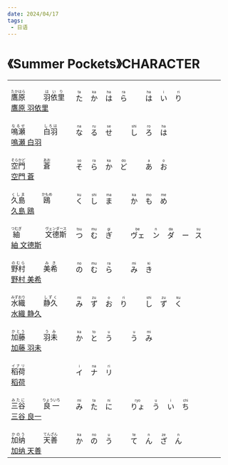 ```yaml
---
date: 2024/04/17
tags: 
 - 日语
---
```


# 《Summer Pockets》CHARACTER

<table>
    <tbody>
        <tr>
            <td>
                <br>
                <ruby>
                    <span>鷹原</span>
                    <rp>(</rp>
                    <rt>たかはら</rt>
                    <rp>)</rp>
                </ruby>
                <span>&emsp;&emsp;</span>
                <ruby>
                    <span>羽依里</span>
                    <rp>(</rp>
                    <rt>はいり</rt>
                    <rp>)</rp>
                </ruby>
                <br>
                <a href="https://zh.moegirl.org.cn/%E9%B9%B0%E5%8E%9F%E7%BE%BD%E4%BE%9D%E9%87%8C" target="_blank">鷹原 羽依里</a>
                <br>
            </td>
            <td>
                <ruby>
                    た
                    <rp>(</rp>
                    <rt>ta</rt>
                    <rp>)</rp>
                </ruby>
                <span>&nbsp;&nbsp;</span>
                <ruby>
                    か
                    <rp>(</rp>
                    <rt>ka</rt>
                    <rp>)</rp>
                </ruby>
                <span>&nbsp;&nbsp;</span>
                <ruby>
                    は
                    <rp>(</rp>
                    <rt>ha</rt>
                    <rp>)</rp>
                </ruby>
                <span>&nbsp;&nbsp;</span>
                <ruby>
                    ら
                    <rp>(</rp>
                    <rt>ra</rt>
                    <rp>)</rp>
                </ruby>
                <span>&emsp;&emsp;</span>
                <ruby>
                    は
                    <rp>(</rp>
                    <rt>ha</rt>
                    <rp>)</rp>
                </ruby>
                <span>&nbsp;&nbsp;</span>
                <ruby>
                    い
                    <rp>(</rp>
                    <rt>i</rt>
                    <rp>)</rp>
                </ruby>
                <span>&nbsp;&nbsp;</span>
                <ruby>
                    り
                    <rp>(</rp>
                    <rt>ri</rt>
                    <rp>)</rp>
                </ruby>
            </td>
        </tr>
        <tr>
            <td>
                <br>
                <ruby>
                    <span>鳴瀬</span>
                    <rp>(</rp>
                    <rt>なるせ</rt>
                    <rp>)</rp>
                </ruby>
                <span>&emsp;&emsp;</span>
                <ruby>
                    <span>白羽</span>
                    <rp>(</rp>
                    <rt>しろは</rt>
                    <rp>)</rp>
                </ruby>
                <br>
                <a href="https://key.visualarts.gr.jp/summer/character.html#shiroha" target="_blank">鳴瀬 白羽</a>
                <br>
            </td>
            <td>
                <ruby>
                    な
                    <rp>(</rp>
                    <rt>na</rt>
                    <rp>)</rp>
                </ruby>
                <span>&nbsp;&nbsp;</span>
                <ruby>
                    る
                    <rp>(</rp>
                    <rt>ru</rt>
                    <rp>)</rp>
                </ruby>
                <span>&nbsp;&nbsp;</span>
                <ruby>
                    せ
                    <rp>(</rp>
                    <rt>se</rt>
                    <rp>)</rp>
                </ruby>
                <span>&emsp;&emsp;</span>
                <ruby>
                    し
                    <rp>(</rp>
                    <rt>shi</rt>
                    <rp>)</rp>
                </ruby>
                <span>&nbsp;&nbsp;</span>
                <ruby>
                    ろ
                    <rp>(</rp>
                    <rt>ro</rt>
                    <rp>)</rp>
                </ruby>
                <span>&nbsp;&nbsp;</span>
                <ruby>
                    は
                    <rp>(</rp>
                    <rt>ha</rt>
                    <rp>)</rp>
                </ruby>
            </td>
        </tr>
        <tr>
            <td>
                <br>
                <ruby>
                    <span>空門</span>
                    <rp>(</rp>
                    <rt>そらかど</rt>
                    <rp>)</rp>
                </ruby>
                <span>&emsp;&emsp;</span>
                <ruby>
                    <span>蒼</span>
                    <rp>(</rp>
                    <rt>あお</rt>
                    <rp>)</rp>
                </ruby>
                <br>
                <a href="https://key.visualarts.gr.jp/summer/character.html#ao" target="_blank">空門 蒼</a>
                <br>
            </td>
            <td>
                <ruby>
                    そ
                    <rp>(</rp>
                    <rt>so</rt>
                    <rp>)</rp>
                </ruby>
                <span>&nbsp;&nbsp;</span>
                <ruby>
                    ら
                    <rp>(</rp>
                    <rt>ra</rt>
                    <rp>)</rp>
                </ruby>
                <span>&nbsp;&nbsp;</span>
                <ruby>
                    か
                    <rp>(</rp>
                    <rt>ka</rt>
                    <rp>)</rp>
                </ruby>
                <span>&nbsp;&nbsp;</span>
                <ruby>
                    ど
                    <rp>(</rp>
                    <rt>do</rt>
                    <rp>)</rp>
                </ruby>
                <span>&emsp;&emsp;</span>
                <ruby>
                    あ
                    <rp>(</rp>
                    <rt>a</rt>
                    <rp>)</rp>
                </ruby>
                <span>&nbsp;&nbsp;</span>
                <ruby>
                    お
                    <rp>(</rp>
                    <rt>o</rt>
                    <rp>)</rp>
                </ruby>
            </td>
        </tr>
        <tr>
            <td>
                <br>
                <ruby>
                    <span>久島</span>
                    <rp>(</rp>
                    <rt>くしま</rt>
                    <rp>)</rp>
                </ruby>
                <span>&emsp;&emsp;</span>
                <ruby>
                    <span>鴎</span>
                    <rp>(</rp>
                    <rt>かもめ</rt>
                    <rp>)</rp>
                </ruby>
                <br>
                <a href="https://key.visualarts.gr.jp/summer/character.html#kamome" target="_blank">久島 鴎</a>
                <br>
            </td>
            <td>
                <ruby>
                    く
                    <rp>(</rp>
                    <rt>ku</rt>
                    <rp>)</rp>
                </ruby>
                <span>&nbsp;&nbsp;</span>
                <ruby>
                    し
                    <rp>(</rp>
                    <rt>shi</rt>
                    <rp>)</rp>
                </ruby>
                <span>&nbsp;&nbsp;</span>
                <ruby>
                    ま
                    <rp>(</rp>
                    <rt>ma</rt>
                    <rp>)</rp>
                </ruby>
                <span>&emsp;&emsp;</span>
                <ruby>
                    か
                    <rp>(</rp>
                    <rt>ka</rt>
                    <rp>)</rp>
                </ruby>
                <span>&nbsp;&nbsp;</span>
                <ruby>
                    も
                    <rp>(</rp>
                    <rt>mo</rt>
                    <rp>)</rp>
                </ruby>
                <span>&nbsp;&nbsp;</span>
                <ruby>
                    め
                    <rp>(</rp>
                    <rt>me</rt>
                    <rp>)</rp>
                </ruby>
            </td>
        </tr>
        <tr>
            <td>
                <br>
                <ruby>
                    <span>紬</span>
                    <rp>(</rp>
                    <rt>つむぎ</rt>
                    <rp>)</rp>
                </ruby>
                <span>&emsp;&emsp;&emsp;</span>
                <ruby>
                    <span>文德斯</span>
                    <rp>(</rp>
                    <rt>ヴェンダース</rt>
                    <rp>)</rp>
                </ruby>
                <br>
                <a href="https://key.visualarts.gr.jp/summer/character.html#wenders" target="_blank">紬 文德斯</a>
                <br>
            </td>
            <td>
                <ruby>
                    つ
                    <rp>(</rp>
                    <rt>tsu</rt>
                    <rp>)</rp>
                </ruby>
                <span>&nbsp;&nbsp;</span>
                <ruby>
                    む
                    <rp>(</rp>
                    <rt>mu</rt>
                    <rp>)</rp>
                </ruby>
                <span>&nbsp;&nbsp;</span>
                <ruby>
                    ぎ
                    <rp>(</rp>
                    <rt>gi</rt>
                    <rp>)</rp>
                </ruby>
                <span>&emsp;&emsp;</span>
                <ruby>
                    ヴェ
                    <rp>(</rp>
                    <rt>be</rt>
                    <rp>)</rp>
                </ruby>
                <span>&nbsp;&nbsp;</span>
                <ruby>
                    ン
                    <rp>(</rp>
                    <rt>n</rt>
                    <rp>)</rp>
                </ruby>
                <span>&nbsp;&nbsp;</span>
                <ruby>
                    ダ
                    <rp>(</rp>
                    <rt>da</rt>
                    <rp>)</rp>
                </ruby>
                <span>&nbsp;&nbsp;</span>
                <ruby>
                    ー
                    <rp>(</rp>
                    <rt></rt>
                    <rp>)</rp>
                </ruby>
                <span>&nbsp;&nbsp;</span>
                <ruby>
                    ス
                    <rp>(</rp>
                    <rt>su</rt>
                    <rp>)</rp>
                </ruby>
            </td>
        </tr>
        <tr>
            <td>
                <br>
                <ruby>
                    <span>野村</span>
                    <rp>(</rp>
                    <rt>のむら</rt>
                    <rp>)</rp>
                </ruby>
                <span>&emsp;&emsp;</span>
                <ruby>
                    <span>美希</span>
                    <rp>(</rp>
                    <rt>みき</rt>
                    <rp>)</rp>
                </ruby>
                <br>
                <a href="https://key.visualarts.gr.jp/summer/character.html#nomura" target="_blank">野村 美希</a>
                <br>
            </td>
            <td>
                <ruby>
                    の
                    <rp>(</rp>
                    <rt>no</rt>
                    <rp>)</rp>
                </ruby>
                <span>&nbsp;&nbsp;</span>
                <ruby>
                    む
                    <rp>(</rp>
                    <rt>mu</rt>
                    <rp>)</rp>
                </ruby>
                <span>&nbsp;&nbsp;</span>
                <ruby>
                    ら
                    <rp>(</rp>
                    <rt>ra</rt>
                    <rp>)</rp>
                </ruby>
                <span>&emsp;&emsp;</span>
                <ruby>
                    み
                    <rp>(</rp>
                    <rt>mi</rt>
                    <rp>)</rp>
                </ruby>
                <span>&nbsp;&nbsp;</span>
                <ruby>
                    き
                    <rp>(</rp>
                    <rt>ki</rt>
                    <rp>)</rp>
                </ruby>
            </td>
        </tr>
        <tr>
            <td>
                <br>
                <ruby>
                    <span>水織</span>
                    <rp>(</rp>
                    <rt>みずおり</rt>
                    <rp>)</rp>
                </ruby>
                <span>&emsp;&emsp;</span>
                <ruby>
                    <span>静久</span>
                    <rp>(</rp>
                    <rt>しずく</rt>
                    <rp>)</rp>
                </ruby>
                <br>
                <a href="https://key.visualarts.gr.jp/summer/character.html#shizuku" target="_blank">水織 静久</a>
                <br>
            </td>
            <td>
                <ruby>
                    み
                    <rp>(</rp>
                    <rt>mi</rt>
                    <rp>)</rp>
                </ruby>
                <span>&nbsp;&nbsp;</span>
                <ruby>
                    ず
                    <rp>(</rp>
                    <rt>zu</rt>
                    <rp>)</rp>
                </ruby>
                <span>&nbsp;&nbsp;</span>
                <ruby>
                    お
                    <rp>(</rp>
                    <rt>o</rt>
                    <rp>)</rp>
                </ruby>
                <span>&nbsp;&nbsp;</span>
                <ruby>
                    り
                    <rp>(</rp>
                    <rt>ri</rt>
                    <rp>)</rp>
                </ruby>
                <span>&emsp;&emsp;</span>
                <ruby>
                    し
                    <rp>(</rp>
                    <rt>shi</rt>
                    <rp>)</rp>
                </ruby>
                <span>&nbsp;&nbsp;</span>
                <ruby>
                    ず
                    <rp>(</rp>
                    <rt>zu</rt>
                    <rp>)</rp>
                </ruby>
                <span>&nbsp;&nbsp;</span>
                <ruby>
                    く
                    <rp>(</rp>
                    <rt>ku</rt>
                    <rp>)</rp>
                </ruby>
            </td>
        </tr>
        <tr>
            <td>
                <br>
                <ruby>
                    <span>加藤</span>
                    <rp>(</rp>
                    <rt>かとう</rt>
                    <rp>)</rp>
                </ruby>
                <span>&emsp;&emsp;</span>
                <ruby>
                    <span>羽未</span>
                    <rp>(</rp>
                    <rt>うみ</rt>
                    <rp>)</rp>
                </ruby>
                <br>
                <a href="https://key.visualarts.gr.jp/summer/character.html#kato" target="_blank">加藤 羽未</a>
                <br>
            </td>
            <td>
                <ruby>
                    か
                    <rp>(</rp>
                    <rt>ka</rt>
                    <rp>)</rp>
                </ruby>
                <span>&nbsp;&nbsp;</span>
                <ruby>
                    と
                    <rp>(</rp>
                    <rt>to</rt>
                    <rp>)</rp>
                </ruby>
                <span>&nbsp;&nbsp;</span>
                <ruby>
                    う
                    <rp>(</rp>
                    <rt>u</rt>
                    <rp>)</rp>
                </ruby>
                <span>&emsp;&emsp;</span>
                <ruby>
                    う
                    <rp>(</rp>
                    <rt>u</rt>
                    <rp>)</rp>
                </ruby>
                <span>&nbsp;&nbsp;</span>
                <ruby>
                    み
                    <rp>(</rp>
                    <rt>mi</rt>
                    <rp>)</rp>
                </ruby>
            </td>
        </tr>
        <tr>
            <td>
                <br>
                <ruby>
                    <span>稻荷</span>
                    <rp>(</rp>
                    <rt>イナリ</rt>
                    <rp>)</rp>
                </ruby>
                <br>
                <a href="https://key.visualarts.gr.jp/summer/character.html#inari" target="_blank">稻荷</a>
                <br>
            </td>
            <td>
                <ruby>
                    イ
                    <rp>(</rp>
                    <rt>i</rt>
                    <rp>)</rp>
                </ruby>
                <span>&nbsp;&nbsp;</span>
                <ruby>
                    ナ
                    <rp>(</rp>
                    <rt>na</rt>
                    <rp>)</rp>
                </ruby>
                <span>&nbsp;&nbsp;</span>
                <ruby>
                    リ
                    <rp>(</rp>
                    <rt>ri</rt>
                    <rp>)</rp>
                </ruby>
            </td>
        </tr>
        <tr>
            <td>
                <br>
                <ruby>
                    <span>三谷</span>
                    <rp>(</rp>
                    <rt>みたに</rt>
                    <rp>)</rp>
                </ruby>
                <span>&emsp;&emsp;</span>
                <ruby>
                    <span>良一</span>
                    <rp>(</rp>
                    <rt>りょういち</rt>
                    <rp>)</rp>
                </ruby>
                <br>
                <a href="https://key.visualarts.gr.jp/summer/character.html#mitani" target="_blank">三谷 良一</a>
                <br>
            </td>
            <td>
                <ruby>
                    み
                    <rp>(</rp>
                    <rt>mi</rt>
                    <rp>)</rp>
                </ruby>
                <span>&nbsp;&nbsp;</span>
                <ruby>
                    た
                    <rp>(</rp>
                    <rt>ta</rt>
                    <rp>)</rp>
                </ruby>
                <span>&nbsp;&nbsp;</span>
                <ruby>
                    に
                    <rp>(</rp>
                    <rt>ni</rt>
                    <rp>)</rp>
                </ruby>
                <span>&emsp;&emsp;</span>
                <ruby>
                    りょ
                    <rp>(</rp>
                    <rt>ryo</rt>
                    <rp>)</rp>
                </ruby>
                <span>&nbsp;&nbsp;</span>
                <ruby>
                    う
                    <rp>(</rp>
                    <rt>u</rt>
                    <rp>)</rp>
                </ruby>
                <span>&nbsp;&nbsp;</span>
                <ruby>
                    い
                    <rp>(</rp>
                    <rt>i</rt>
                    <rp>)</rp>
                </ruby>
                <span>&nbsp;&nbsp;</span>
                <ruby>
                    ち
                    <rp>(</rp>
                    <rt>chi</rt>
                    <rp>)</rp>
                </ruby>
            </td>
        </tr>
        <tr>
            <td>
                <br>
                <ruby>
                    <span>加纳</span>
                    <rp>(</rp>
                    <rt>かのう</rt>
                    <rp>)</rp>
                </ruby>
                <span>&emsp;&emsp;</span>
                <ruby>
                    <span>天善</span>
                    <rp>(</rp>
                    <rt>てんざん</rt>
                    <rp>)</rp>
                </ruby>
                <br>
                <a href="https://key.visualarts.gr.jp/summer/character.html#kano" target="_blank">加纳 天善</a>
                <br>
            </td>
            <td>
                <ruby>
                    か
                    <rp>(</rp>
                    <rt>ka</rt>
                    <rp>)</rp>
                </ruby>
                <span>&nbsp;&nbsp;</span>
                <ruby>
                    の
                    <rp>(</rp>
                    <rt>no</rt>
                    <rp>)</rp>
                </ruby>
                <span>&nbsp;&nbsp;</span>
                <ruby>
                    う
                    <rp>(</rp>
                    <rt>u</rt>
                    <rp>)</rp>
                </ruby>
                <span>&emsp;&emsp;</span>
                <ruby>
                    て
                    <rp>(</rp>
                    <rt>te</rt>
                    <rp>)</rp>
                </ruby>
                <span>&nbsp;&nbsp;</span>
                <ruby>
                    ん
                    <rp>(</rp>
                    <rt>n</rt>
                    <rp>)</rp>
                </ruby>
                <span>&nbsp;&nbsp;</span>
                <ruby>
                    ざ
                    <rp>(</rp>
                    <rt>ze</rt>
                    <rp>)</rp>
                </ruby>
                <span>&nbsp;&nbsp;</span>
                <ruby>
                    ん
                    <rp>(</rp>
                    <rt>n</rt>
                    <rp>)</rp>
                </ruby>
            </td>
        </tr>
    </tbody>
</table>